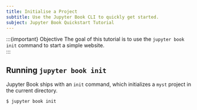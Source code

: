 ```yaml
---
title: Initialise a Project
subtitle: Use the Jupyter Book CLI to quickly get started.
subject: Jupyter Book Quickstart Tutorial
---
```


:::{important} Objective
The goal of this tutorial is to use the `jupyter book init` command to start a simple website.  
:::

## Running `jupyter book init`

Jupyter Book ships with an `init` command, which initializes a `myst` project in the current directory.
```shell
$ jupyter book init
```
